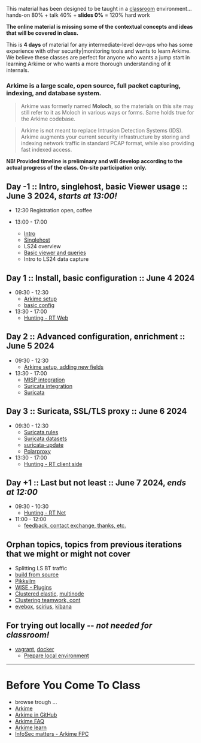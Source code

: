 
This material has been designed to be taught in a [classroom](https://ccdcoe.org/training/cyber-defence-monitoring-course-large-scale-packet-capture-analysis-june-2024/) environment... hands-on 80% + talk 40% + **slides 0%** = 120% hard work

**The online material is missing some of the contextual concepts and ideas that will be covered in class.**

This is **4 days** of material for any intermediate-level dev-ops who has some experience with other security|monitoring tools and wants to learn Arkime. We believe these classes are perfect for anyone who wants a jump start in learning Arkime or who wants a more thorough understanding of it internals.

### Arkime is a large scale, open source, full packet capturing, indexing, and database system.

> Arkime was formerly named **Moloch**, so the materials on this site may still refer to it as Moloch in various ways or forms. Same holds true for the Arkime codebase.

> Arkime is not meant to replace Intrusion Detection Systems (IDS). Arkime augments your current security infrastructure by storing and indexing network traffic in standard PCAP format, while also providing fast indexed access.

**NB! Provided timeline is preliminary and will develop according to the actual progress of the class. On-site participation only.**

## Day -1 :: Intro, singlehost, basic Viewer usage :: June 3 2024, *starts at 13:00!*

* 12:30 Registration open, coffee

* 13:00 - 17:00
  * [Intro](/common/day_intro.md)
  * [Singlehost](/singlehost/)
  * LS24 overview
  * [Basic viewer and queries](/Arkime/queries/#using-the-viewer)
  * Intro to LS24 data capture

## Day 1 :: Install, basic configuration :: June 4 2024

* 09:30 - 12:30
  * [Arkime setup](/Arkime/package_setup/)
  * [basic config](/Arkime/setup/#Config)
* 13:30 - 17:00
  * [Hunting - RT Web](/Arkime/queries/#hunting-trip)

## Day 2 :: Advanced configuration, enrichment :: June 5 2024

* 09:30 - 12:30
  * [Arkime setup, adding new fields](/Arkime/package_setup/)
* 13:30 - 17:00
  * [MISP integration](/Arkime/misp_wise/)
  * [Suricata integration](/Arkime/suricata/)
  * [Suricata](/Suricata)

## Day 3 :: Suricata, SSL/TLS proxy :: June 6 2024

* 09:30 - 12:30
  * [Suricata rules](/Suricata/rules) 
  * [Suricata datasets](/Suricata/datasets)
  * [suricata-update](/Suricata/suricata-update)
  * [Polarproxy](/Arkime/polarproxy)
* 13:30 - 17:00
  * [Hunting - RT client side](/Arkime/queries/#hunting-trip)
    
## Day +1 :: Last but not least :: June 7 2024, *ends at 12:00*

* 09:30 - 10:30
  * [Hunting - RT Net](/Arkime/queries/#hunting-trip)
* 11:00 - 12:00
  * [feedback, contact exchange, thanks, etc.](/common/Closing.md)
 

## Orphan topics, topics from previous iterations that we might or might not cover

* Splitting LS BT traffic
* [build from source](/Arkime/setup/#Build)
* [Pikksilm](/Arkime/pikksilm)
* [WISE - Plugins](/Arkime/wise#writing-a-wise-plugin)
* [Clustered elastic](/Arkime/clustering#clustered-elasticsearch), [multinode](/Arkime/clustering#moloch-workers)
* [Clustering teamwork, cont](/Arkime/clustering)
* [evebox](/Suricata/indexing#evebox), [scirius](/Suricata/indexing#scirius), [kibana](/Suricata/indexing#kibana)

## For trying out locally -- *not needed for classroom!*

* [vagrant](/common/vagrant/), [docker](/common/docker)
  * [Prepare local environment](/Arkime/prepare-laptop.md)

----

# Before You Come To Class

* browse trough ...
* [Arkime](https://arkime.com/)
* [Arkime in GitHub](https://github.com/arkime/arkime)
* [Arkime FAQ](https://arkime.com/faq)
* [Arkime learn](https://arkime.com/learn)
* [InfoSec matters - Arkime FPC](http://blog.infosecmatters.net/2017/05/moloch-fpc.html)
